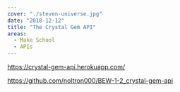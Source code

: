 ```yaml
---
cover: "./steven-universe.jpg"
date: "2018-12-12"
title: "The Crystal Gem API"
areas:
  - Make School
  - APIs
---
```


https://crystal-gem-api.herokuapp.com/

https://github.com/noltron000/BEW-1-2_crystal-gem-api
